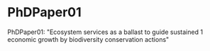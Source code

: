 # PhDPaper01
PhDPaper01: "Ecosystem services as a ballast to guide sustained 1 economic growth by biodiversity conservation actions"
